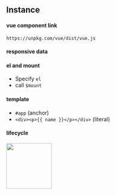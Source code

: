 
## Instance

#### vue component link

`https://unpkg.com/vue/dist/vue.js`

#### responsive data

#### el and mount

- Specify `el`
- call `$mount` 

#### template

- `#app` (anchor)
- `<div><p>{{ name }}</p></div>` (literal)

#### lifecycle

<img src="https://cn.vuejs.org/images/lifecycle.png" style="width: 120px">

